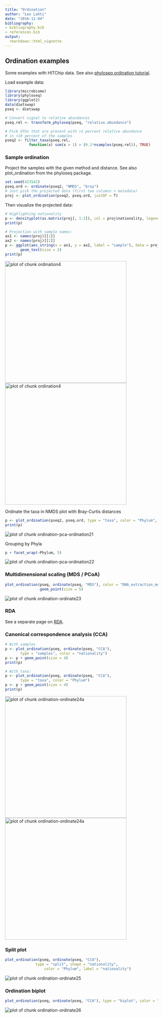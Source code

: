 ```yaml
---
title: "Ordination"
author: "Leo Lahti"
date: "2016-11-04"
bibliography: 
- bibliography.bib
- references.bib
output: 
  rmarkdown::html_vignette
---
```

<!--
  %\VignetteEngine{knitr::rmarkdown}
  %\VignetteIndexEntry{microbiome tutorial - ordination}
  %\usepackage[utf8]{inputenc}
  %\VignetteEncoding{UTF-8}  
-->


## Ordination examples

Some examples with HITChip data. See also [phyloseq ordination tutorial](http://joey711.github.io/phyloseq/plot_ordination-examples.html).

Load example data:


```r
library(microbiome)
library(phyloseq)
library(ggplot2)
data(dietswap)
pseq <- dietswap

# Convert signal to relative abundances
pseq.rel <- transform_phyloseq(pseq, "relative.abundance")

# Pick OTUs that are present with >1 percent relative abundance 
# in >10 percent of the samples
pseq2 <- filter_taxa(pseq.rel,
           function(x) sum(x > 1) > (0.1*nsamples(pseq.rel)), TRUE)
```


### Sample ordination

Project the samples with the given method and distance. See also plot_ordination from the phyloseq package.



```r
set.seed(423542)
pseq.ord <- ordinate(pseq2, "NMDS", "bray")
# Just pick the projected data (first two columns + metadata)
proj <- plot_ordination(pseq2, pseq.ord, justDF = T)
```

Then visualize the projected data:


```r
# Highlighting nationality
p <- densityplot(as.matrix(proj[, 1:2]), col = proj$nationality, legend = T)
print(p)

# Projection with sample names:
ax1 <- names(proj)[[1]]
ax2 <- names(proj)[[2]]
p <- ggplot(aes_string(x = ax1, y = ax2, label = "sample"), data = proj) +
       geom_text(size = 2)
print(p)
```

<img src="figure/ordination4-1.png" title="plot of chunk ordination4" alt="plot of chunk ordination4" width="400px" /><img src="figure/ordination4-2.png" title="plot of chunk ordination4" alt="plot of chunk ordination4" width="400px" />


Ordinate the taxa in NMDS plot with Bray-Curtis distances


```r
p <- plot_ordination(pseq2, pseq.ord, type = "taxa", color = "Phylum", title = "Taxa ordination")
print(p)
```

![plot of chunk ordination-pca-ordination21](figure/ordination-pca-ordination21-1.png)

Grouping by Phyla


```r
p + facet_wrap(~Phylum, 5)
```

![plot of chunk ordination-pca-ordination22](figure/ordination-pca-ordination22-1.png)


### Multidimensional scaling (MDS / PCoA)


```r
plot_ordination(pseq, ordinate(pseq, "MDS"), color = "DNA_extraction_method") +
                geom_point(size = 5)
```

![plot of chunk ordination-ordinate23](figure/ordination-ordinate23-1.png)

### RDA

See a separate page on [RDA](RDA.md).


### Canonical correspondence analysis (CCA)



```r
# With samples
p <- plot_ordination(pseq, ordinate(pseq, "CCA"),
       type = "samples", color = "nationality")
p <- p + geom_point(size = 4)
print(p)

# With taxa:
p <- plot_ordination(pseq, ordinate(pseq, "CCA"),
       type = "taxa", color = "Phylum")
p <- p + geom_point(size = 4)
print(p)
```

<img src="figure/ordination-ordinate24a-1.png" title="plot of chunk ordination-ordinate24a" alt="plot of chunk ordination-ordinate24a" width="400px" /><img src="figure/ordination-ordinate24a-2.png" title="plot of chunk ordination-ordinate24a" alt="plot of chunk ordination-ordinate24a" width="400px" />


### Split plot


```r
plot_ordination(pseq, ordinate(pseq, "CCA"),
		      type = "split", shape = "nationality", 
    		      color = "Phylum", label = "nationality")
```

![plot of chunk ordination-ordinate25](figure/ordination-ordinate25-1.png)


### Ordination biplot


```r
plot_ordination(pseq, ordinate(pseq, "CCA"), type = "biplot", color = "Phylum")
```

![plot of chunk ordination-ordinate26](figure/ordination-ordinate26-1.png)






